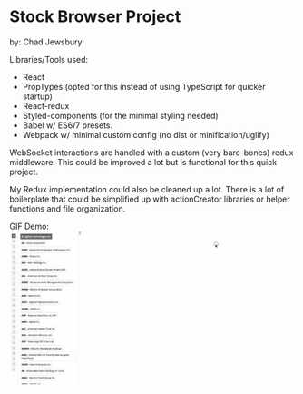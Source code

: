 Stock Browser Project
=======
by: Chad Jewsbury

Libraries/Tools used:
* React
* PropTypes (opted for this instead of using TypeScript for quicker startup)
* React-redux
* Styled-components (for the minimal styling needed)
* Babel w/ ES6/7 presets.
* Webpack w/ minimal custom config (no dist or minification/uglify)

WebSocket interactions are handled with a custom (very bare-bones) redux middleware. This could be improved a lot but is functional for this quick project.

My Redux implementation could also be cleaned up a lot. There is a lot of boilerplate that could be simplified up with actionCreator libraries or helper functions and file organization.

GIF Demo:
![Gif DEMO](readme-assets/stock_browser.gif)


